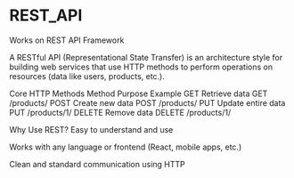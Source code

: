 # REST_API
Works on REST API Framework

A RESTful API (Representational State Transfer) is an architecture style for building web services that use HTTP methods to perform operations on resources (data like users, products, etc.).

Core HTTP Methods
Method	Purpose	Example
GET	Retrieve data	GET /products/
POST	Create new data	POST /products/
PUT	Update entire data	PUT /products/1/
DELETE	Remove data	DELETE /products/1/

Why Use REST?
Easy to understand and use

Works with any language or frontend (React, mobile apps, etc.)

Clean and standard communication using HTTP


